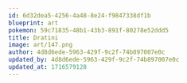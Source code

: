 ```yaml
---
id: 6d32dea5-4256-4a48-8e24-f9847338df1b
blueprint: art
pokemon: 59c71835-48b1-43b3-891f-80278e52ddd5
title: Dratini
image: art/147.png
author: 4d8d6ede-5963-429f-9c2f-74b897007e0c
updated_by: 4d8d6ede-5963-429f-9c2f-74b897007e0c
updated_at: 1716579128
---
```

